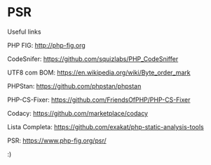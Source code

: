 # PSR
Useful links

PHP FIG: http://php-fig.org

CodeSnifer: https://github.com/squizlabs/PHP_CodeSniffer

UTF8 com BOM: https://en.wikipedia.org/wiki/Byte_order_mark

PHPStan: https://github.com/phpstan/phpstan

PHP-CS-Fixer: https://github.com/FriendsOfPHP/PHP-CS-Fixer

Codacy: https://github.com/marketplace/codacy

Lista Completa: https://github.com/exakat/php-static-analysis-tools

PSR: https://www.php-fig.org/psr/

:)
